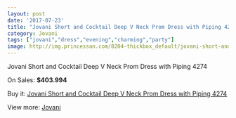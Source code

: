 ```yaml
---
layout: post
date: '2017-07-23'
title: "Jovani Short and Cocktail Deep V Neck Prom Dress with Piping 4274"
category: Jovani
tags: ["jovani","dress","evening","charming","party"]
image: http://img.princessan.com/8204-thickbox_default/jovani-short-and-cocktail-deep-v-neck-prom-dress-with-piping-4274.jpg
---
```

Jovani Short and Cocktail Deep V Neck Prom Dress with Piping 4274

On Sales: **$403.994**
<a href="https://www.princessan.com/en/jovani/3620-jovani-short-and-cocktail-deep-v-neck-prom-dress-with-piping-4274.html"><amp-img layout="responsive" width="600" height="600" src="//img.princessan.com/8204-thickbox_default/jovani-short-and-cocktail-deep-v-neck-prom-dress-with-piping-4274.jpg" alt="Jovani Short and Cocktail Deep V Neck Prom Dress with Piping 4274 0" /></a>
<a href="https://www.princessan.com/en/jovani/3620-jovani-short-and-cocktail-deep-v-neck-prom-dress-with-piping-4274.html"><amp-img layout="responsive" width="600" height="600" src="//img.princessan.com/8206-thickbox_default/jovani-short-and-cocktail-deep-v-neck-prom-dress-with-piping-4274.jpg" alt="Jovani Short and Cocktail Deep V Neck Prom Dress with Piping 4274 1" /></a>
<a href="https://www.princessan.com/en/jovani/3620-jovani-short-and-cocktail-deep-v-neck-prom-dress-with-piping-4274.html"><amp-img layout="responsive" width="600" height="600" src="//img.princessan.com/8205-thickbox_default/jovani-short-and-cocktail-deep-v-neck-prom-dress-with-piping-4274.jpg" alt="Jovani Short and Cocktail Deep V Neck Prom Dress with Piping 4274 2" /></a>

Buy it: [Jovani Short and Cocktail Deep V Neck Prom Dress with Piping 4274](https://www.princessan.com/en/jovani/3620-jovani-short-and-cocktail-deep-v-neck-prom-dress-with-piping-4274.html "Jovani Short and Cocktail Deep V Neck Prom Dress with Piping 4274")

View more: [Jovani](https://www.princessan.com/en/26-jovani "Jovani")